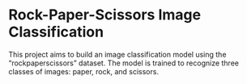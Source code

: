 # Rock-Paper-Scissors Image Classification
This project aims to build an image classification model using the “rockpaperscissors” dataset. The model is trained to recognize three classes of images: paper, rock, and scissors.
